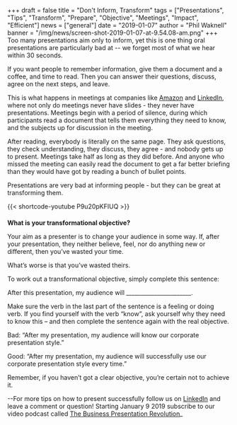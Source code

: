 +++
draft = false
title = "Don't Inform, Transform"
tags = ["Presentations", "Tips", "Transform", "Prepare", "Objective", "Meetings", "Impact", "Efficient"]
news = ["general"]
date = "2019-01-07"
author = "Phil Waknell"
banner = "/img/news/screen-shot-2019-01-07-at-9.54.08-am.png"
+++
Too many presentations aim only to inform, yet this is one thing oral presentations are particularly bad at -- we forget most of what we hear within 30 seconds.

If you want people to remember information, give them a document and a coffee, and time to read. Then you can answer their questions, discuss, agree on the next steps, and leave.

This is what happens in meetings at companies like [Amazon](https://qz.com/work/1422191/why-silent-meetings-at-work-are-effective-and-inclusive/) and [LinkedIn](https://www.linkedin.com/company/ideas-on-stage/), where not only do meetings never have slides - they never have presentations. Meetings begin with a period of silence, during which participants read a document that tells them everything they need to know, and the subjects up for discussion in the meeting.

After reading, everybody is literally on the same page. They ask questions, they check understanding, they discuss, they agree - and nobody gets up to present. Meetings take half as long as they did before. And anyone who missed the meeting can easily read the document to get a far better briefing than they would have got by reading a bunch of bullet points.

Presentations are very bad at informing people - but they can be great at transforming them.

{{< shortcode-youtube P9u20pKFIUQ >}}

<p style="margin-top:20px;"><strong>What is your transformational objective?</strong></p>

Your aim as a presenter is to change your audience in some way. If, after your presentation, they neither believe, feel, nor do anything new or different, then you’ve wasted your time. 

What’s worse is that you’ve wasted theirs.

To work out a transformational objective, simply complete this sentence:

After this presentation, my audience will \_\_\_\_\_\_\_\_\_\_\_\_\_\_\_\_\_\_\_\_\_\__.

Make sure the verb in the last part of the sentence is a feeling or doing verb. If you find yourself with the verb “know”, ask yourself why they need to know this – and then complete the sentence again with the real objective.

Bad: “After my presentation, my audience will know our corporate presentation style.”

Good: “After my presentation, my audience will successfully use our corporate presentation style every time.”

Remember, if you haven’t got a clear objective, you’re certain not to achieve it.

\--For more tips on how to present successfully follow us on [LinkedIn](https://www.linkedin.com/company/ideas-on-stage/) and leave a comment or question! Starting January 9 2019 subscribe to our video podcast called [The Business Presentation Revolution](https://www.ideasonstage.com/revolution)_
